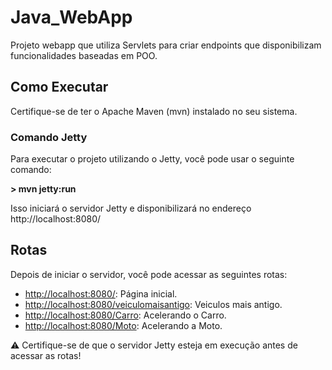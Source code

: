 # Java_WebApp
Projeto webapp que utiliza Servlets para criar endpoints que disponibilizam funcionalidades baseadas em POO.

## Como Executar

Certifique-se de ter o Apache Maven (mvn) instalado no seu sistema.

### Comando Jetty

Para executar o projeto utilizando o Jetty, você pode usar o seguinte comando:

**> mvn jetty:run**

Isso iniciará o servidor Jetty e disponibilizará no endereço http://localhost:8080/

## Rotas

Depois de iniciar o servidor, você pode acessar as seguintes rotas:

- [http://localhost:8080/](http://localhost:8080/): Página inicial.
- [http://localhost:8080/veiculomaisantigo](http://localhost:8080/veiculomaisantigo): Veiculos mais antigo.
- [http://localhost:8080/Carro](http://localhost:8080/Carro): Acelerando o Carro.
- [http://localhost:8080/Moto](http://localhost:8080/moto): Acelerando a Moto.

⚠️ Certifique-se de que o servidor Jetty esteja em execução antes de acessar as rotas!

